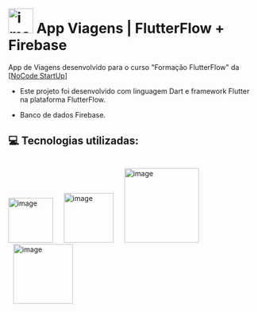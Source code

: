 # <img width="50" alt="image" src="https://github.com/user-attachments/assets/58bdc581-b54c-477d-9de6-04fb0b50e7b7" />  App Viagens | FlutterFlow + Firebase

App de Viagens desenvolvido para o curso "Formação FlutterFlow" da [[NoCode StartUp](https://nocodestartup.io/)]

- Este projeto foi desenvolvido com linguagem Dart e framework Flutter na plataforma FlutterFlow.

- Banco de dados Firebase.

## 💻 Tecnologias utilizadas:
<br/>
<img width="90" alt="image" src="https://github.com/user-attachments/assets/9740a47f-6c9b-43cf-b9e9-430619ed211d" /> &nbsp <img width="100" alt="image" src="https://github.com/user-attachments/assets/c1df35df-6471-4a76-9c3a-cc27d4c01828" hspace="10"/> &nbsp <img width="150" alt="image" src="https://github.com/user-attachments/assets/86c34275-f0be-47b2-8203-862016d7fbb0" />
 &nbsp <img width="120" alt="image" src="https://github.com/user-attachments/assets/e5e62b8e-a322-468c-9cc4-e087d479e3c2" hspace="10" />
